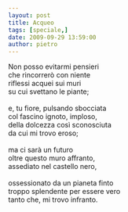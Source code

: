 ```yaml
---
layout: post
title: Acqueo
tags: [speciale,]
date: 2009-09-29 13:59:00
author: pietro
---
```

Non posso evitarmi pensieri<br/>che rincorrerò con niente<br/>riflessi acquei sui muri<br/>su cui svettano le piante;<br/><br/>e, tu fiore, pulsando sbocciata<br/>col fascino ignoto, imploso,<br/>della dolcezza così sconosciuta<br/>da cui mi trovo eroso;<br/><br/>ma ci sarà un futuro<br/>oltre questo muro affranto,<br/>assediato nel castello nero,<br/><br/>ossessionato da un pianeta finto<br/>troppo splendente per essere vero<br/>tanto che, mi trovo infranto.
